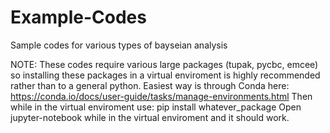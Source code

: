 # Example-Codes

Sample codes for various types of bayseian analysis

NOTE: These codes require various large packages (tupak, pycbc, emcee) so installing these packages in a virtual enviroment is highly recommended rather than to a general python. Easiest way is through Conda here: https://conda.io/docs/user-guide/tasks/manage-environments.html
Then while in the virtual enviroment use: pip install whatever_package
Open jupyter-notebook while in the virtual enviroment and it should work.
